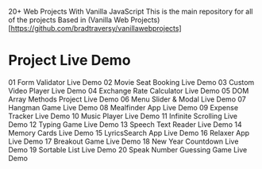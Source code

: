 20+ Web Projects With Vanilla JavaScript
This is the main repository for all of the projects
Based in (Vanilla Web Projects)[https://github.com/bradtraversy/vanillawebprojects]

#	Project	Live Demo
01	Form Validator	Live Demo
02	Movie Seat Booking	Live Demo
03	Custom Video Player	Live Demo
04	Exchange Rate Calculator	Live Demo
05	DOM Array Methods Project	Live Demo
06	Menu Slider & Modal	Live Demo
07	Hangman Game	Live Demo
08	Mealfinder App	Live Demo
09	Expense Tracker	Live Demo
10	Music Player	Live Demo
11	Infinite Scrolling	Live Demo
12	Typing Game	Live Demo
13	Speech Text Reader	Live Demo
14	Memory Cards	Live Demo
15	LyricsSearch App	Live Demo
16	Relaxer App	Live Demo
17	Breakout Game	Live Demo
18	New Year Countdown	Live Demo
19	Sortable List	Live Demo
20	Speak Number Guessing Game	Live Demo

